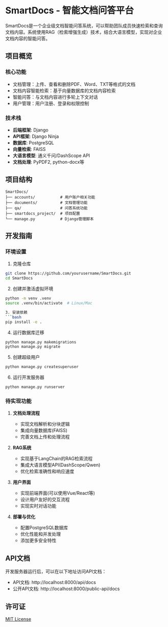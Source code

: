 # SmartDocs - 智能文档问答平台

SmartDocs是一个企业级文档智能问答系统，可以帮助团队成员快速检索和查询文档内容。系统使用RAG（检索增强生成）技术，结合大语言模型，实现对企业文档内容的智能问答。

## 项目概览

### 核心功能
- 文档管理：上传、查看和删除PDF、Word、TXT等格式的文档
- 文档内容智能检索：基于向量数据库的文档内容检索
- 智能问答：与文档内容进行多轮上下文对话
- 用户管理：用户注册、登录和权限控制

### 技术栈
- **后端框架**: Django
- **API框架**: Django Ninja
- **数据库**: PostgreSQL
- **向量检索**: FAISS
- **大语言模型**: 通义千问/DashScope API
- **文档处理**: PyPDF2, python-docx等

## 项目结构

```
SmartDocs/
├── accounts/           # 用户账户相关功能
├── documents/          # 文档管理功能
├── qa/                 # 问答系统功能
├── smartdocs_project/  # 项目配置
└── manage.py           # Django管理脚本
```

## 开发指南

### 环境设置

1. 克隆仓库
```bash
git clone https://github.com/yourusername/SmartDocs.git
cd SmartDocs
```

2. 创建并激活虚拟环境
```bash
python -m venv .venv
source .venv/bin/activate  # Linux/Mac

3. 安装依赖
```bash
pip install -e .
```

4. 运行数据库迁移
```bash
python manage.py makemigrations
python manage.py migrate
```

5. 创建超级用户
```bash
python manage.py createsuperuser
```

6. 运行开发服务器
```bash
python manage.py runserver
```

### 待实现功能

1. **文档处理流程**
   - 实现文档解析和分块逻辑
   - 集成向量数据库(FAISS)
   - 完善文档上传和处理流程

2. **RAG系统**
   - 实现基于LangChain的RAG检索流程
   - 集成大语言模型API(DashScope/Qwen)
   - 优化检索准确性和响应速度

3. **用户界面**
   - 实现前端界面(可以使用Vue/React等)
   - 设计用户友好的交互流程
   - 实现实时对话功能

4. **部署与优化**
   - 配置PostgreSQL数据库
   - 优化性能和并发处理
   - 添加更多安全特性

## API文档

开发服务器运行后，可以在以下地址访问API文档：

- API文档: http://localhost:8000/api/docs
- 公开API文档: http://localhost:8000/public-api/docs

## 许可证

[MIT License](LICENSE)